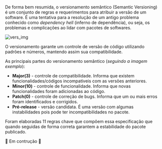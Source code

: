 De forma bem resumida, o versionamento semântico (Semantic Versioning) é um conjunto de regras e requerimentos para atribuir a versão de um software. É uma tentativa para a resolução de um antigo problema conhecido como *dependency hell* (inferno de dependência), ou seja, os problemas e complicações ao lidar com pacotes de softwares.

![vers_img](https://external-content.duckduckgo.com/iu/?u=https%3A%2F%2Fres.cloudinary.com%2Fpracticaldev%2Fimage%2Ffetch%2Fs--_dZJtBJh--%2Fc_imagga_scale%2Cf_auto%2Cfl_progressive%2Ch_420%2Cq_auto%2Cw_1000%2Fhttps%3A%2F%2Fi.imgur.com%2FfRoQZi2.png&f=1&nofb=1&ipt=877cffbdb492ffced4a750b033dc9fc3ff19567f58c5f5a7f1790c921340084d&ipo=images)


O versionamento garante um controle de versão de código utilizando padrões e números, mantendo assim sua compatibilidade.

As principais partes do versionamento semântico (*seguindo a imagem exemplo*):
- **Major(3)** - controle de compatibilidade. Informa que existem funcionalidades/códigos incompatíveis com as versões anteriores.
- **Minor(10)** - controle de funcionalidade. Informa que novas funcionalidades foram adicionadas ao código.
- **Patch(0)** - controle de correção de bugs. Informa que um ou mais erros foram identificados e corrigidos.
- **Pré-release** - versão candidata. É uma versão com algumas instabilidades pois pode ter incompatibilidades no pacote.


Foram elaboradas 11 regras chave que compôem essa especificação que quando seguidas de forma correta garantem a  estabilidade do pacote publicado.


:construction: Em contrução :construction:
